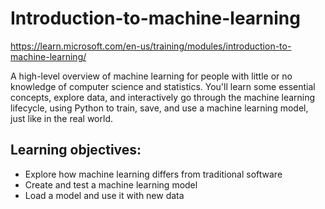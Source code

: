 # Introduction-to-machine-learning
https://learn.microsoft.com/en-us/training/modules/introduction-to-machine-learning/

A high-level overview of machine learning for people with little or no knowledge of computer science and statistics. You'll learn some essential concepts, explore data, and interactively go through the machine learning lifecycle, using Python to train, save, and use a machine learning model, just like in the real world.

## Learning objectives:

- Explore how machine learning differs from traditional software
- Create and test a machine learning model
- Load a model and use it with new data
